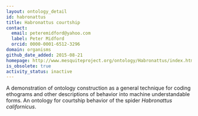 ```yaml
---
layout: ontology_detail
id: habronattus
title: Habronattus courtship
contact:
  email: peteremidford@yahoo.com
  label: Peter Midford
  orcid: 0000-0001-6512-3296
domain: organisms
github_date_added: 2015-08-21
homepage: http://www.mesquiteproject.org/ontology/Habronattus/index.html
is_obsolete: true
activity_status: inactive
---
```


A demonstration of ontology construction as a general technique for coding ethograms and other descriptions of behavior into machine understandable forms. An ontology for courtship behavior of the spider <i>Habronattus californicus</i>.
